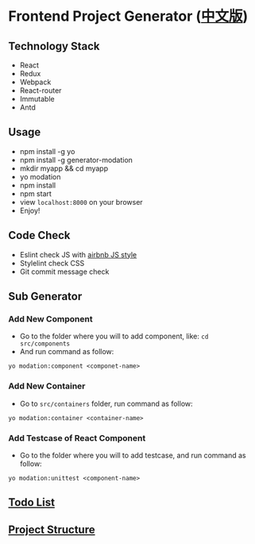 # Frontend Project Generator ([中文版](./docs/README_zh.md))

## Technology Stack

* React
* Redux
* Webpack
* React-router
* Immutable
* Antd

## Usage

* npm install -g yo
* npm install -g generator-modation
* mkdir myapp && cd myapp
* yo modation
* npm install
* npm start
* view `localhost:8000` on your browser
* Enjoy!

## Code Check

* Eslint check JS with [airbnb JS style](https://github.com/airbnb/javascript/tree/master/packages/eslint-config-airbnb)
* Stylelint check CSS
* Git commit message check

## Sub Generator

### Add New Component

* Go to the folder where you will to add component, like: `cd src/components`
* And run command as follow:
```
yo modation:component <componet-name>
```

### Add New Container

* Go to `src/containers` folder, run command as follow:
```
yo modation:container <container-name>
```

### Add Testcase of React Component

* Go to the folder where you will to add testcase, and run command as follow:
```
yo modation:unittest <component-name>
```

## [Todo List](./docs/todo.md)

## [Project Structure](./docs/project_structure.md)
